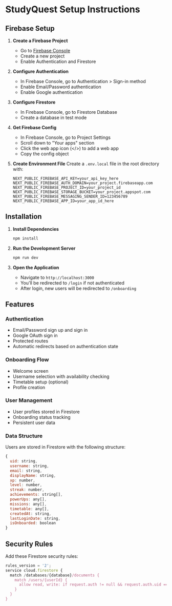 # StudyQuest Setup Instructions

## Firebase Setup

1. **Create a Firebase Project**
   - Go to [Firebase Console](https://console.firebase.google.com/)
   - Create a new project
   - Enable Authentication and Firestore

2. **Configure Authentication**
   - In Firebase Console, go to Authentication > Sign-in method
   - Enable Email/Password authentication
   - Enable Google authentication

3. **Configure Firestore**
   - In Firebase Console, go to Firestore Database
   - Create a database in test mode

4. **Get Firebase Config**
   - In Firebase Console, go to Project Settings
   - Scroll down to "Your apps" section
   - Click the web app icon (</>) to add a web app
   - Copy the config object

5. **Create Environment File**
   Create a `.env.local` file in the root directory with:
   ```
   NEXT_PUBLIC_FIREBASE_API_KEY=your_api_key_here
   NEXT_PUBLIC_FIREBASE_AUTH_DOMAIN=your_project.firebaseapp.com
   NEXT_PUBLIC_FIREBASE_PROJECT_ID=your_project_id
   NEXT_PUBLIC_FIREBASE_STORAGE_BUCKET=your_project.appspot.com
   NEXT_PUBLIC_FIREBASE_MESSAGING_SENDER_ID=123456789
   NEXT_PUBLIC_FIREBASE_APP_ID=your_app_id_here
   ```

## Installation

1. **Install Dependencies**
   ```bash
   npm install
   ```

2. **Run the Development Server**
   ```bash
   npm run dev
   ```

3. **Open the Application**
   - Navigate to `http://localhost:3000`
   - You'll be redirected to `/login` if not authenticated
   - After login, new users will be redirected to `/onboarding`

## Features

### Authentication
- Email/Password sign up and sign in
- Google OAuth sign in
- Protected routes
- Automatic redirects based on authentication state

### Onboarding Flow
- Welcome screen
- Username selection with availability checking
- Timetable setup (optional)
- Profile creation

### User Management
- User profiles stored in Firestore
- Onboarding status tracking
- Persistent user data

### Data Structure
Users are stored in Firestore with the following structure:
```javascript
{
  uid: string,
  username: string,
  email: string,
  displayName: string,
  xp: number,
  level: number,
  streak: number,
  achievements: string[],
  powerUps: any[],
  missions: any[],
  timetable: any[],
  createdAt: string,
  lastLoginDate: string,
  isOnboarded: boolean
}
```

## Security Rules

Add these Firestore security rules:
```javascript
rules_version = '2';
service cloud.firestore {
  match /databases/{database}/documents {
    match /users/{userId} {
      allow read, write: if request.auth != null && request.auth.uid == userId;
    }
  }
}
``` 